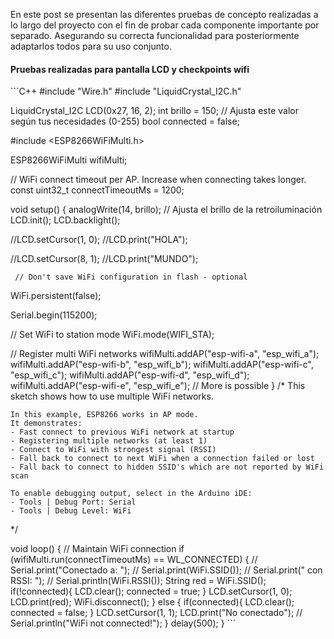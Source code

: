 En este post se presentan las diferentes pruebas de concepto realizadas a lo largo del proyecto con el fin de probar cada componente importante por separado. Asegurando su correcta funcionalidad para posteriormente adaptarlos todos para su uso conjunto.

#### Pruebas realizadas para pantalla LCD y checkpoints wifi
\```C++
#include "Wire.h"
#include "LiquidCrystal_I2C.h"

LiquidCrystal_I2C LCD(0x27, 16, 2);
int brillo = 150; // Ajusta este valor según tus necesidades (0-255)
bool connected = false;

#include <ESP8266WiFiMulti.h>

ESP8266WiFiMulti wifiMulti;

// WiFi connect timeout per AP. Increase when connecting takes longer.
const uint32_t connectTimeoutMs = 1200;


void setup() {
   analogWrite(14, brillo); // Ajusta el brillo de la retroiluminación
   LCD.init();
   LCD.backlight();
   
   //LCD.setCursor(1, 0);
   //LCD.print("HOLA");
  
   //LCD.setCursor(8, 1);
   //LCD.print("MUNDO");


     // Don't save WiFi configuration in flash - optional
  WiFi.persistent(false);

  Serial.begin(115200);

  // Set WiFi to station mode
  WiFi.mode(WIFI_STA);

  // Register multi WiFi networks
  wifiMulti.addAP("esp-wifi-a", "esp_wifi_a");
  wifiMulti.addAP("esp-wifi-b", "esp_wifi_b");
  wifiMulti.addAP("esp-wifi-c", "esp_wifi_c");
  wifiMulti.addAP("esp-wifi-d", "esp_wifi_d");
  wifiMulti.addAP("esp-wifi-e", "esp_wifi_e");
  // More is possible
}
/*
    This sketch shows how to use multiple WiFi networks.

    In this example, ESP8266 works in AP mode.
    It demonstrates:
    - Fast connect to previous WiFi network at startup
    - Registering multiple networks (at least 1)
    - Connect to WiFi with strongest signal (RSSI)
    - Fall back to connect to next WiFi when a connection failed or lost
    - Fall back to connect to hidden SSID's which are not reported by WiFi scan

    To enable debugging output, select in the Arduino iDE:
    - Tools | Debug Port: Serial
    - Tools | Debug Level: WiFi
*/


void loop() {
  // Maintain WiFi connection
  if (wifiMulti.run(connectTimeoutMs) == WL_CONNECTED) {
 //   Serial.print("Conectado a: ");
  //  Serial.print(WiFi.SSID());
   // Serial.print(" con RSSI: ");
   // Serial.println(WiFi.RSSI());
    String red = WiFi.SSID();
    if(!connected){
      LCD.clear();
      connected = true;
    }
    LCD.setCursor(1, 0);
    LCD.print(red);
    WiFi.disconnect();
  } else {
    if(connected){
      LCD.clear();
      connected = false;
    }
      LCD.setCursor(1, 1);
      LCD.print("No conectado");
   // Serial.println("WiFi not connected!");
  }
  delay(500);
}
\```
